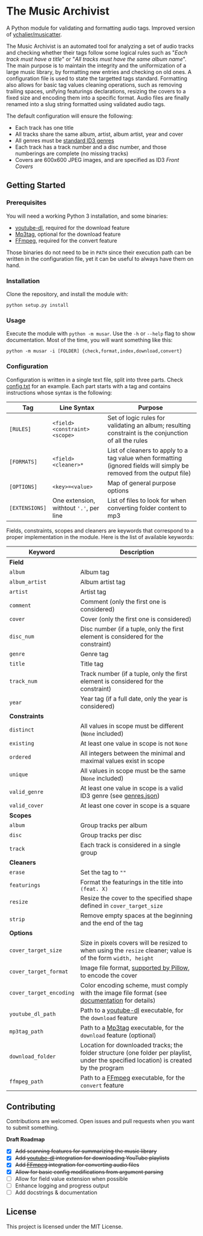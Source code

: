 # The Music Archivist

A Python module for validating and formatting audio tags. Improved version of [ychalier/musicatter](https://gist.github.com/ychalier/8dbb992e5a474e41cb6af0bab22c9fee).

The Music Archivist is an automated tool for analyzing a set of audio tracks and checking whether their tags follow some logical rules such as "*Each track must have a title*" or "*All tracks must have the same album name*". The main purpose is to maintain the integrity and the uniformization of a large music library, by formatting new entries and checking on old ones. A configuration file is used to state the targetted tags standard. Formatting also allows for basic tag values cleaning operations, such as removing trailing spaces, unifying featurings declarations, resizing the covers to a fixed size and encoding them into a specific format. Audio files are finally renamed into a slug string formatted using validated audio tags.

The default configuration will ensure the following:

- Each track has one title
- All tracks share the same album, artist, album artist, year and cover
- All genres must be [standard ID3 genres](https://en.wikipedia.org/wiki/ID3#Genre_list_in_ID3v1[12])
- Each track has a track number and a disc number, and those numberings are complete (no missing tracks)
- Covers are 600x600 JPEG images, and are specified as ID3 *Front Covers*

## Getting Started

### Prerequisites

You will need a working Python 3 installation, and some binaries:

- [youtube-dl](https://youtube-dl.org/), required for the download feature
- [Mp3tag](https://www.mp3tag.de/en/), optional for the download feature
- [FFmpeg](https://ffmpeg.org/), required for the convert feature

Those binaries do not need to be in `PATH` since their execution path can be written in the configuration file, yet it can be useful to always have them on hand.

### Installation

Clone the repository, and install the module with:

```
python setup.py install
```

### Usage

Execute the module with `python -m musar`. Use the `-h` or `--help` flag to show documentation. Most of the time, you will want something like this:

```
python -m musar -i [FOLDER] {check,format,index,download,convert}
```

### Configuration

Configuration is written in a single text file, split into three parts. Check [config.txt](data/config.txt) for an example. Each part starts with a tag and contains instructions whose syntax is the following:

Tag         | Line Syntax                    | Purpose
----------- | ------------------------------ | -------
`[RULES]`   | `<field> <constraint> <scope>` | Set of logic rules for validating an album; resulting constraint is the conjunction of all the rules
`[FORMATS]` | `<field> <cleaner>*`           | List of cleaners to apply to a tag value when formatting (ignored fields will simply be removed from the output file)
`[OPTIONS]` | `<key>=<value>`                | Map of general purpose options
`[EXTENSIONS]` | One extension, withtout `'.'`, per line | List of files to look for when converting folder content to mp3

Fields, constraints, scopes and cleaners are keywords that correspond to a proper implementation in the module. Here is the list of available keywords:

Keyword | Description
---- | ----
**Field** |
`album`        | Album tag
`album_artist` | Album artist tag
`artist`       | Artist tag
`comment`      | Comment (only the first one is considered)
`cover`        | Cover (only the first one is considered)
`disc_num`     | Disc number (if a tuple, only the first element is considered for the constraint)
`genre`        | Genre tag
`title`        | Title tag
`track_num`    | Track number (if a tuple, only the first element is considered for the constraint)
`year`         | Year tag (if a full date, only the year is considered)
**Constraints** |
`distinct`    | All values in scope must be different (`None` included)
`existing`    | At least one value in scope is not `None`
`ordered`     | All integers between the minimal and maximal values exist in scope
`unique`      | All values in scope must be the same (`None` included)
`valid_genre` | At least one value in scope is a valid ID3 genre (see [genres.json](data/genres.json))
`valid_cover` | At least one cover in scope is a square
**Scopes** |
`album` | Group tracks per album
`disc`  | Group tracks per disc
`track` | Each track is considered in a single group
**Cleaners** |
`erase`      | Set the tag to `""`
`featurings` | Format the featurings in the title into `(feat. X)`
`resize`     | Resize the cover to the specified shape defined in `cover_target_size`
`strip`      | Remove empty spaces at the beginning and the end of the tag
**Options**             |
`cover_target_size`     | Size in pixels covers will be resized to when using the `resize` cleaner; value is of the form `width, height`
`cover_target_format`   | Image file format, [supported by Pillow](https://pillow.readthedocs.io/en/stable/handbook/image-file-formats.html), to encode the cover
`cover_target_encoding` | Color encoding scheme, must comply with the image file format (see [documentation](https://pillow.readthedocs.io/en/stable/handbook/image-file-formats.html) for details)
`youtube_dl_path`       | Path to a [youtube-dl](https://youtube-dl.org/) executable, for the `download` feature
`mp3tag_path`           | Path to a [Mp3tag](https://www.mp3tag.de/en/) executable, for the `download` feature (optional)
`download_folder`       | Location for downloaded tracks; the folder structure (one folder per playlist, under the specified location) is created by the program
`ffmpeg_path`           | Path to a [FFmpeg](https://ffmpeg.org/) executable, for the `convert` feature

## Contributing

Contributions are welcomed. Open issues and pull requests when you want to submit something.

**Draft Roadmap**

- [x] ~~Add scanning features for summarizing the music library~~
- [x] ~~Add [youtube-dl](https://youtube-dl.org/) integration for downloading YouTube playlists~~
- [x] ~~Add [FFmpeg](https://ffmpeg.org/) integration for converting audio files~~
- [x] ~~Allow for basic config modifications from argument parsing~~
- [ ] Allow for field value extension when possible
- [ ] Enhance logging and progress output
- [ ] Add docstrings & documentation

## License

This project is licensed under the MIT License.
